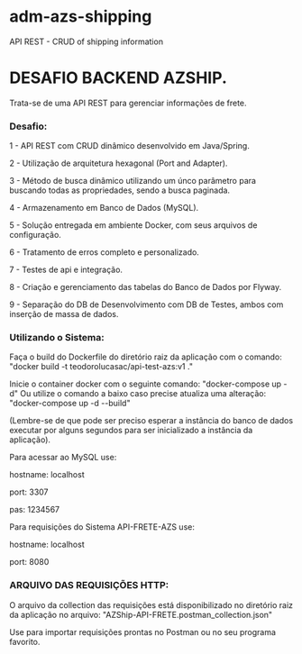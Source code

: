 # adm-azs-shipping
API REST - CRUD of shipping information

# DESAFIO BACKEND AZSHIP.
Trata-se de uma API REST para gerenciar informações de frete.

### Desafio:
1 - API REST com CRUD dinâmico desenvolvido em Java/Spring.

2 - Utilização de arquitetura hexagonal (Port and Adapter).

3 - Método de busca dinâmico utilizando um únco parâmetro para buscando todas as propriedades, sendo a busca paginada.

4 - Armazenamento em Banco de Dados (MySQL). 

5 - Solução entregada em ambiente Docker, com seus arquivos de configuração.

6 - Tratamento de erros completo e personalizado.

7 - Testes de api e integração.

8 - Criação e gerenciamento das tabelas do Banco de Dados por Flyway.

9 - Separação do DB de Desenvolvimento com DB de Testes, ambos com inserção de massa de dados.

### Utilizando o Sistema:
Faça o build do Dockerfile do diretório raiz da aplicação com o comando:
"docker build -t teodorolucasac/api-test-azs:v1 ."

Inicie o container docker com o seguinte comando:
"docker-compose up -d"
Ou utilize o comando a baixo caso precise atualiza uma alteração:
"docker-compose up -d --build"

(Lembre-se de que pode ser preciso esperar a instância do banco de dados executar por alguns segundos para ser inicializado a instância da aplicação).

Para acessar ao MySQL use:

hostname: localhost

port: 3307

pas: 1234567

Para requisições do Sistema API-FRETE-AZS use:

hostname: localhost

port: 8080

### ARQUIVO DAS REQUISIÇÕES HTTP:
O arquivo da collection das requisições está disponibilizado no diretório raiz da aplicação no arquivo:
"AZShip-API-FRETE.postman_collection.json"

Use para importar requisições prontas no Postman ou no seu programa favorito.
